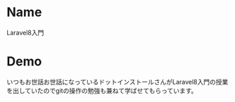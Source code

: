 # Name
Laravel8入門

# Demo
いつもお世話お世話になっているドットインストールさんがLaravel8入門の授業を出していたのでgitの操作の勉強も兼ねて学ばせてもらっています。

